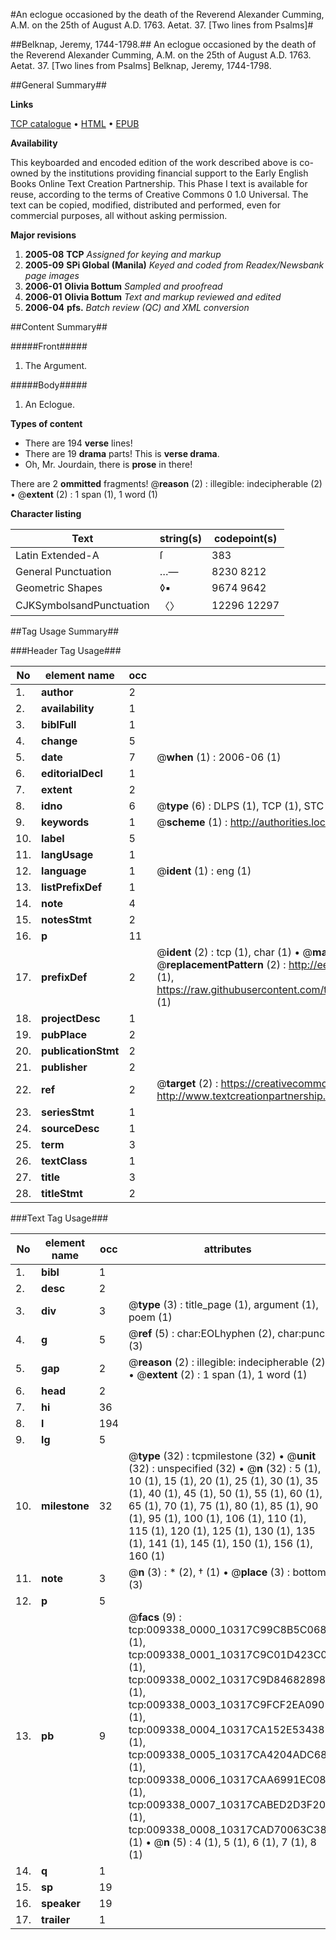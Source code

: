 #An eclogue occasioned by the death of the Reverend Alexander Cumming, A.M. on the 25th of August A.D. 1763. Aetat. 37. [Two lines from Psalms]#

##Belknap, Jeremy, 1744-1798.##
An eclogue occasioned by the death of the Reverend Alexander Cumming, A.M. on the 25th of August A.D. 1763. Aetat. 37. [Two lines from Psalms]
Belknap, Jeremy, 1744-1798.

##General Summary##

**Links**

[TCP catalogue](http://www.ota.ox.ac.uk/tcp/)  • 
[HTML](http://tei.it.ox.ac.uk/tcp/Texts-HTML/free/N07/N07312.html)  • 
[EPUB](http://tei.it.ox.ac.uk/tcp/Texts-EPUB/free/N07/N07312.epub)

**Availability**

This keyboarded and encoded edition of the
	       work described above is co-owned by the institutions
	       providing financial support to the Early English Books
	       Online Text Creation Partnership. This Phase I text is
	       available for reuse, according to the terms of Creative
	       Commons 0 1.0 Universal. The text can be copied,
	       modified, distributed and performed, even for
	       commercial purposes, all without asking permission.

**Major revisions**

1. __2005-08__ __TCP__ *Assigned for keying and markup*
1. __2005-09__ __SPi Global (Manila)__ *Keyed and coded from Readex/Newsbank page images*
1. __2006-01__ __Olivia Bottum__ *Sampled and proofread*
1. __2006-01__ __Olivia Bottum__ *Text and markup reviewed and edited*
1. __2006-04__ __pfs.__ *Batch review (QC) and XML conversion*

##Content Summary##

#####Front#####

1. The Argument.

#####Body#####

1. An Eclogue.

**Types of content**

  * There are 194 **verse** lines!
  * There are 19 **drama** parts! This is **verse drama**.
  * Oh, Mr. Jourdain, there is **prose** in there!

There are 2 **ommitted** fragments! 
 @__reason__ (2) : illegible: indecipherable (2)  •  @__extent__ (2) : 1 span (1), 1 word (1)

**Character listing**


|Text|string(s)|codepoint(s)|
|---|---|---|
|Latin Extended-A|ſ|383|
|General Punctuation|…—|8230 8212|
|Geometric Shapes|◊▪|9674 9642|
|CJKSymbolsandPunctuation|〈〉|12296 12297|

##Tag Usage Summary##

###Header Tag Usage###

|No|element name|occ|attributes|
|---|---|---|---|
|1.|__author__|2||
|2.|__availability__|1||
|3.|__biblFull__|1||
|4.|__change__|5||
|5.|__date__|7| @__when__ (1) : 2006-06 (1)|
|6.|__editorialDecl__|1||
|7.|__extent__|2||
|8.|__idno__|6| @__type__ (6) : DLPS (1), TCP (1), STC (1), NOTIS (1), IMAGE-SET (1), EVANS-CITATION (1)|
|9.|__keywords__|1| @__scheme__ (1) : http://authorities.loc.gov/ (1)|
|10.|__label__|5||
|11.|__langUsage__|1||
|12.|__language__|1| @__ident__ (1) : eng (1)|
|13.|__listPrefixDef__|1||
|14.|__note__|4||
|15.|__notesStmt__|2||
|16.|__p__|11||
|17.|__prefixDef__|2| @__ident__ (2) : tcp (1), char (1)  •  @__matchPattern__ (2) : ([0-9\-]+):([0-9IVX]+) (1), (.+) (1)  •  @__replacementPattern__ (2) : http://eebo.chadwyck.com/downloadtiff?vid=$1&page=$2 (1), https://raw.githubusercontent.com/textcreationpartnership/Texts/master/tcpchars.xml#$1 (1)|
|18.|__projectDesc__|1||
|19.|__pubPlace__|2||
|20.|__publicationStmt__|2||
|21.|__publisher__|2||
|22.|__ref__|2| @__target__ (2) : https://creativecommons.org/publicdomain/zero/1.0/ (1), http://www.textcreationpartnership.org/docs/. (1)|
|23.|__seriesStmt__|1||
|24.|__sourceDesc__|1||
|25.|__term__|3||
|26.|__textClass__|1||
|27.|__title__|3||
|28.|__titleStmt__|2||


###Text Tag Usage###

|No|element name|occ|attributes|
|---|---|---|---|
|1.|__bibl__|1||
|2.|__desc__|2||
|3.|__div__|3| @__type__ (3) : title_page (1), argument (1), poem (1)|
|4.|__g__|5| @__ref__ (5) : char:EOLhyphen (2), char:punc (3)|
|5.|__gap__|2| @__reason__ (2) : illegible: indecipherable (2)  •  @__extent__ (2) : 1 span (1), 1 word (1)|
|6.|__head__|2||
|7.|__hi__|36||
|8.|__l__|194||
|9.|__lg__|5||
|10.|__milestone__|32| @__type__ (32) : tcpmilestone (32)  •  @__unit__ (32) : unspecified (32)  •  @__n__ (32) : 5 (1), 10 (1), 15 (1), 20 (1), 25 (1), 30 (1), 35 (1), 40 (1), 45 (1), 50 (1), 55 (1), 60 (1), 65 (1), 70 (1), 75 (1), 80 (1), 85 (1), 90 (1), 95 (1), 100 (1), 106 (1), 110 (1), 115 (1), 120 (1), 125 (1), 130 (1), 135 (1), 141 (1), 145 (1), 150 (1), 156 (1), 160 (1)|
|11.|__note__|3| @__n__ (3) : * (2), † (1)  •  @__place__ (3) : bottom (3)|
|12.|__p__|5||
|13.|__pb__|9| @__facs__ (9) : tcp:009338_0000_10317C99C8B5C068 (1), tcp:009338_0001_10317C9C01D423C0 (1), tcp:009338_0002_10317C9D84682898 (1), tcp:009338_0003_10317C9FCF2EA090 (1), tcp:009338_0004_10317CA152E53438 (1), tcp:009338_0005_10317CA4204ADC68 (1), tcp:009338_0006_10317CAA6991EC08 (1), tcp:009338_0007_10317CABED2D3F20 (1), tcp:009338_0008_10317CAD70063C38 (1)  •  @__n__ (5) : 4 (1), 5 (1), 6 (1), 7 (1), 8 (1)|
|14.|__q__|1||
|15.|__sp__|19||
|16.|__speaker__|19||
|17.|__trailer__|1||
